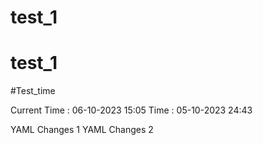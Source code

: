 # test_1
# test_1
#Test_time


Current Time : 06-10-2023 15:05
Time : 05-10-2023 24:43 



YAML Changes 1
YAML Changes 2